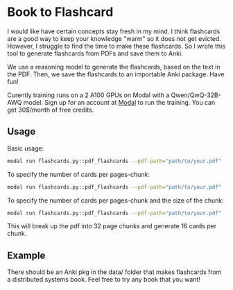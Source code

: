 # Book to Flashcard 

I would like have certain concepts stay fresh in my mind. I think flashcards are a good way to keep your knowledge "warm" so it does not get evicted. However, I struggle to find the time to make these flashcards. So I wrote this tool to generate flashcards from PDFs and save them to Anki.

We use a reasoning model to generate the flashcards, based on the text in the PDF. Then, we save the flashcards to an importable Anki package. Have fun!

Curently training runs on a 2 A100 GPUs on Modal with a Qwen/QwQ-32B-AWQ model. Sign up for an account at [Modal](https://modal.com) to run the training. You can get 30$/month of free credits.

## Usage

Basic usage:
```bash
modal run flashcards.py::pdf_flashcards --pdf-path="path/to/your.pdf"
```

To specify the number of cards per pages-chunk:
```bash
modal run flashcards.py::pdf_flashcards --pdf-path="path/to/your.pdf" --num-cards=16
```

To specify the number of cards per pages-chunk and the size of the chunk:
```bash
modal run flashcards.py::pdf_flashcards --pdf-path="path/to/your.pdf" --num-cards=16 --chunk_size=32
```
This will break up the pdf into 32 page chunks and generate 16 cards per chunk.

## Example
There should be an Anki pkg in the data/ folder that makes flashcards from a distributed systems book. Feel free to try any book that you want!



